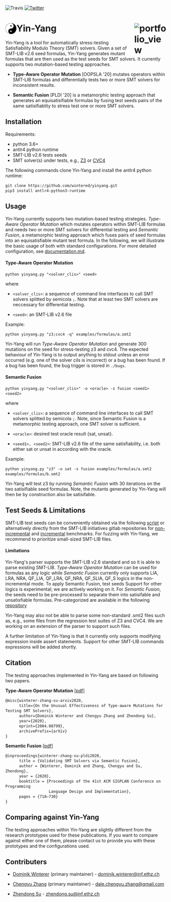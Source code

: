 ![Travis](https://travis-ci.com/wintered/yinyang.svg?token=sgWHG8TT217zpf5KHHqh&branch=master)
[![Twitter](https://img.shields.io/twitter/follow/testsmtsolvers?style=social)](https://twitter.com/testsmtsolvers)


Yin-Yang <img width="35" alt="portfolio_view" align="left" src="./media/Yin_yang.svg"><img width="100" alt="portfolio_view" align="right" src="https://people.inf.ethz.ch/suz/logo/LOGO_AST.svg">
========
Yin-Yang is a tool for automatically stress-testing Satisfiability Modulo Theory (SMT) solvers. Given a set of SMT-LIB v2.6 seed formulas, Yin-Yang generates mutant formulas that are then used as the test seeds for SMT solvers.  It currently supports two mutation-based testing approaches. 

- **Type-Aware Operator Mutation** [OOPSLA '20] mutates operators within SMT-LIB formulas and differentially tests two or more SMT solvers for inconsistent results.

- **Semantic Fusion** [PLDI '20] is a metamorphic testing approach that generates an equisatisifiable formulas by fusing test seeds pairs of the same satisifiablity to stress test one or more SMT solvers.



Installation
------------
Requirements: 
- python 3.6+ 
- antlr4 python runtime  
- SMT-LIB v2.6 tests seeds  
- SMT solver(s) under tests, e.g., [Z3](https://github.com/Z3Prover/z3) or [CVC4](https://github.com/CVC4/CVC4)   

The following commands clone Yin-Yang and install the antlr4 python runtime: 
```
git clone https://github.com/wintered/yinyang.git
pip3 install antlr4-python3-runtime  
```

Usage
-------------
Yin-Yang currently supports two mutation-based testing strategies.  *Type-Aware Operator Mutation* which mutates operators within SMT-LIB 
formulas and needs two or more SMT solvers for differential testing and *Semantic Fusion*, a metamorphic testing approach which fuses pairs of seed formulas 
into an equisatisfiable mutant test formula. In the following, we will illustrate the basic usage of both with standard configurations. For more detailed
configuration, see [documentation.md](./docs/documentation.md).

#### Type-Aware Operator Mutation
```
python yinyang.py "<solver_clis>" <seed>
```
where

* `<solver_clis>`: a sequence of command line interfaces to call SMT solvers splitted by semicola `;`. Note that at least two SMT solvers are neccessary for differential testing.


* `<seed>`: an SMT-LIB v2.6 file

Example:
```
python yinyang.py "z3;cvc4 -q" examples/formulas/a.smt2 
```
Yin-Yang will run *Type-Aware Operator Mutation* and generate 300 mutations on the seed for stress-testing z3 and cvc4. The expected behaviour of Yin-Yang is to output anything to stdout unless an error occurred (e.g. one of the solver cils is incorrect) or a bug has been found. If a bug has been found, the bug trigger is stored in `./bugs`.

#### Semantic Fusion 

```
python yinyang.py "<solver_clis>" -o <oracle> -s fusion <seed1> <seed2>
```

where

* `<solver_clis>`: a sequence of command line interfaces to call SMT solvers splitted by semicola `;`. Note, since Semantic Fusion is a metamorphic testing approach, one SMT solver is sufficient.

* `<oracle>`: desired test oracle result {sat, unsat}.

* `<seed1>, <seed2>`: SMT-LIB v2.6 file of the same satisfiability, i.e. both either sat or unsat in according with the oracle.


Example: 

```
python yinyang.py "z3" -o sat -s fusion examples/formulas/a.smt2 examples/formulas/b.smt2 
```
Yin-Yang will test z3 by running *Semantic Fusion* with 30 iterations on the two satisifiable seed formulas. Note, the mutants generated by Yin-Yang will then be by construction also be satisifable.


Test Seeds & Limitations
--------------
SMT-LIB test seeds can be conveniently obtained via the following [script](http://smtlib.cs.uiowa.edu/SMT-LIB-clone.sh) or alternatively directly from the SMT-LIB initiatives gitlab repositories for [non-incremental](https://clc-gitlab.cs.uiowa.edu:2443/SMT-LIB-benchmarks) and [incremental](https://clc-gitlab.cs.uiowa.edu:2443/SMT-LIB-benchmarks-inc) benchmarks. For fuzzing with Yin-Yang, we recommend to prioritize small-sized SMT-LIB files.
#### Limitations 
Yin-Yang's parser supports the SMT-LIB v2.6 standard and so it is able to parse existing SMT-LIB.
*Type-Aware Operator Mutation* can be used for formulas as any logic while *Semantic Fusion* currently only supports LIA, LRA, NRA, QF_LIA, QF_LRA, QF_NRA, QF_SLIA, QF_S logics in the non-incremental mode. To apply Semantic Fusion, test seeds
Support for other logics is experimental; we are actively working on it. For *Semantic Fusion*, the seeds need to be pre-processed to separate them into 
satisifable and unsatisfiable formulas. Pre-categorized are available in the following [repository](https://github.com/testsmt/semantic-fusion-seeds) 

Yin-Yang may also not be able to parse some non-standard .smt2 files such as, e.g., some files from the regression test suites of Z3 and CVC4. We are working on an extension of the parser to support such files.     

A further limitation of Yin-Yang is that it currently only supports modifying expression 
inside assert statements. Support for other SMT-LIB commands expressions will be 
added shortly.       

Citation 
--------------
The testing approaches implemented in Yin-Yang are based on following two papers.

**Type-Aware Operator Mutation** [[pdf]](https://arxiv.org/pdf/2004.08799.pdf)

```
@misc{winterer-zhang-su-arxiv2020,
      title={On the Unusual Effectiveness of Type-aware Mutations for Testing SMT Solvers}, 
      author={Dominik Winterer and Chengyu Zhang and Zhendong Su},
      year={2020},
      eprint={2004.08799},
      archivePrefix={arXiv}
}
```

**Semantic Fusion** [[pdf]](https://dl.acm.org/doi/abs/10.1145/3385412.3385985)
```
@inproceedings{winterer-zhang-su-pldi2020,
      title = {Validating SMT Solvers via Semantic Fusion},
      author = {Winterer, Dominik and Zhang, Chengyu and Su, Zhendong},
      year = {2020},
      booktitle = {Proceedings of the 41st ACM SIGPLAN Conference on Programming 
                   Language Design and Implementation},
      pages = {718–730}
}
```

## Comparing against Yin-Yang 
The testing approaches within Yin-Yang are slightly different from the research prototypes used for these publications. If you want to compare against either one of them, please contact us to provide you with these prototypes and the configurations  used.

Contributers                                                                       
------------                          
* [Dominik Winterer](https://wintered.github.io/) (primary maintainer) - dominik.winterer@inf.ethz.ch

* [Chengyu Zhang](http://chengyuzhang.com/) (primary maintainer) - dale.chengyu.zhang@gmail.com

* [Zhendong Su](https://people.inf.ethz.ch/suz/) - zhendong.su@inf.ethz.ch 
